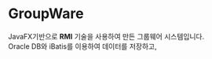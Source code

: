 # GroupWare

JavaFX기반으로 **RMI** 기술을 사용하여 만든 그룹웨어 시스템입니다. <br/>
Oracle DB와 iBatis를 이용하여 데이터를 저장하고, <br/>
